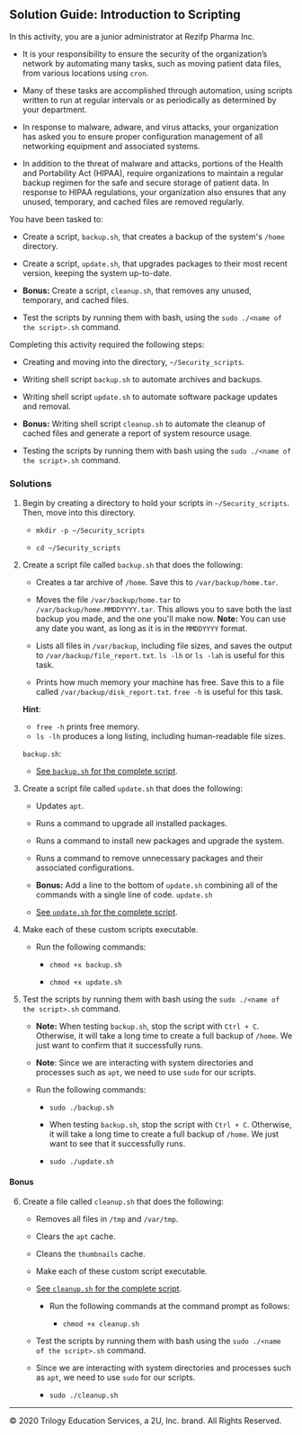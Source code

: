 ## Solution Guide: Introduction to Scripting

In this activity, you are a junior administrator at Rezifp Pharma Inc. 

- It is your responsibility to ensure the security of the organization’s network by automating many tasks, such as moving patient data files, from various locations using `cron`. 

- Many of these tasks are accomplished through automation, using scripts written to run at regular intervals or as periodically as determined by your department. 

- In response to malware, adware, and virus attacks, your organization has asked you to ensure proper configuration management of all networking equipment and associated systems. 

- In addition to the threat of malware and attacks, portions of the Health and Portability Act (HIPAA), require organizations to maintain a regular backup regimen for the safe and secure storage of patient data. In response to HIPAA regulations, your organization also ensures that any unused, temporary, and cached files are removed regularly.

You have been tasked to:

- Create a script, `backup.sh`, that creates a backup of the system's `/home` directory.

- Create a script, `update.sh`, that upgrades packages to their most recent version, keeping the system up-to-date.

- **Bonus:** Create a script, `cleanup.sh`, that removes any unused, temporary, and cached files.

- Test the scripts by running them with bash, using the `sudo ./<name of the script>.sh` command.

Completing this activity required the following steps:

- Creating and moving into the directory, `~/Security_scripts`.

- Writing shell script `backup.sh` to automate archives and backups.

- Writing shell script `update.sh` to automate software package updates and removal.

- **Bonus:** Writing shell script `cleanup.sh` to automate the cleanup of cached files and generate a report of system resource usage.

- Testing the scripts by running them with bash using the `sudo ./<name of the script>.sh` command.

### Solutions

1. Begin by creating a directory to hold your scripts in `~/Security_scripts`. Then, move into this directory.

    - `mkdir -p ~/Security_scripts`  

    - `cd ~/Security_scripts`

2. Create a script file called `backup.sh` that does the following:

    - Creates a tar archive of `/home`. Save this to `/var/backup/home.tar`.
    
    - Moves the file `/var/backup/home.tar` to `/var/backup/home.MMDDYYYY.tar`. This allows you to save both the last backup you made, and the one you'll make now. **Note:** You can use any date you want, as long as it is in the `MMDDYYYY` format. 

    - Lists all files in `/var/backup`, including file sizes, and saves the output to `/var/backup/file_report.txt`. `ls -lh` or `ls -lah`  is useful for this task.

    - Prints how much memory your machine has free. Save this to a file called `/var/backup/disk_report.txt`. `free -h` is useful for this task.

     **Hint**: 

     - `free -h` prints free memory. 
     - `ls -lh` produces a long listing, including human-readable file sizes.

   `backup.sh`:

   - [See `backup.sh` for the complete script](backup.sh).

3. Create a script file called `update.sh` that does the following:

    - Updates `apt`.

    - Runs a command to upgrade all installed packages.

    - Runs a command to install new packages and upgrade the system.

    - Runs a command to remove unnecessary packages and their associated configurations.

    - **Bonus:** Add a line to the bottom of `update.sh` combining all of the commands with a single line of code.
   `update.sh` 

   - [See `update.sh` for the complete script](update.sh).
  
4. Make each of these custom scripts executable.

   - Run the following commands:
 
      - `chmod +x backup.sh`  

     - `chmod +x update.sh`  
    
5. Test the scripts by running them with bash using the `sudo ./<name of the script>.sh` command.

   - **Note:** When testing `backup.sh`, stop the script with `Ctrl + C`. Otherwise, it will take a long time to create a full backup of `/home`. We just want to confirm that it successfully runs. 
    - **Note**: Since we are interacting with system directories and processes such as `apt`, we need to use `sudo` for our scripts.

   - Run the following commands:

     - `sudo ./backup.sh`

      - When testing `backup.sh`, stop the script with `Ctrl + C`. Otherwise, it will take a long time to create a full backup of `/home`. We just want to see that it successfully runs. 

     - `sudo ./update.sh`

#### Bonus

6. Create a file called `cleanup.sh` that does the following:
 
    - Removes all files in `/tmp` and `/var/tmp`.

    - Clears the `apt` cache.

    - Cleans the `thumbnails` cache.

    - Make each of these custom script executable.

   - [See `cleanup.sh` for the complete script](cleanup.sh). 

     - Run the following commands at the command prompt as follows:

       - `chmod +x cleanup.sh`

   - Test the scripts by running them with bash using the `sudo ./<name of the script>.sh` command.

   - Since we are interacting with system directories and processes such as `apt`, we need to use `sudo` for our scripts.

     - `sudo ./cleanup.sh`

---
© 2020 Trilogy Education Services, a 2U, Inc. brand. All Rights Reserved.  

